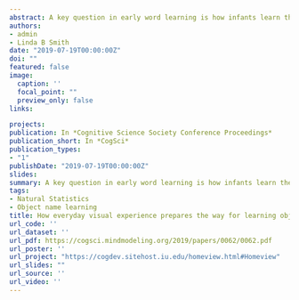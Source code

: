 ```yaml
---
abstract: A key question in early word learning is how infants learn their first object names despite a natural environment thought to provide messy data for linking object names to their referents. Using head cameras worn by 7 to 11-month-old infants in the home, we document the statistics of visual objects, spoken object names, and their co-occurrence in everyday meal time events. We show that the extremely right skewed frequency distribution of visual objects underlies word-referent cooccurrence statistics that set up a clear signal in the noise upon which infants could capitalize to learn their first object names.
authors:
- admin
- Linda B Smith
date: "2019-07-19T00:00:00Z"
doi: ""
featured: false
image:
  caption: ''
  focal_point: ""
  preview_only: false
links:

projects:
publication: In *Cognitive Science Society Conference Proceedings*
publication_short: In *CogSci*
publication_types:
- "1"
publishDate: "2019-07-19T00:00:00Z"
slides: 
summary: A key question in early word learning is how infants learn their first object names despite a natural environment thought to provide messy data for linking object names to their referents. Using head cameras worn by 7 to 11-month-old infants in the home, we document the statistics of visual objects, spoken object names, and their co-occurrence in everyday meal time events. We show that the extremely right skewed frequency distribution of visual objects underlies word-referent cooccurrence statistics that set up a clear signal in the noise upon which infants could capitalize to learn their first object names.
tags:
- Natural Statistics
- Object name learning
title: How everyday visual experience prepares the way for learning object names
url_code: ''
url_dataset: ''
url_pdf: https://cogsci.mindmodeling.org/2019/papers/0062/0062.pdf
url_poster: ''
url_project: "https://cogdev.sitehost.iu.edu/homeview.html#Homeview"
url_slides: ""
url_source: ''
url_video: ''
---
```

